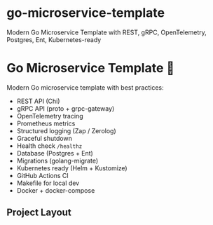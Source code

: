 # go-microservice-template
Modern Go Microservice Template with REST, gRPC, OpenTelemetry, Postgres, Ent, Kubernetes-ready
# Go Microservice Template 🚀

Modern Go microservice template with best practices:

- REST API (Chi)
- gRPC API (proto + grpc-gateway)
- OpenTelemetry tracing
- Prometheus metrics
- Structured logging (Zap / Zerolog)
- Graceful shutdown
- Health check `/healthz`
- Database (Postgres + Ent)
- Migrations (golang-migrate)
- Kubernetes ready (Helm + Kustomize)
- GitHub Actions CI
- Makefile for local dev
- Docker + docker-compose

## Project Layout

